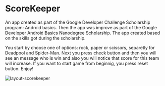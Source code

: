# ScoreKeeper
An app created as part of the Google Developer Challenge Scholarship program: Android basics. Then the app was improve as part of the Google Developer Android Basics Nanodegree Scholarship. The app created based on the skills got during the scholarship. 

You start by choose one of options: rock, paper or scissors, separetly for Deadpool and Spider-Man. 
Next you press check button and then you will see an message who is win and also you will notice that score for this team will increase. 
If you want to start game from beginnig, you press reset button. Enjoy!

![layout-scorekeeper](https://user-images.githubusercontent.com/33321088/35193218-dfe21316-fe9f-11e7-8390-29fe12882981.png)
